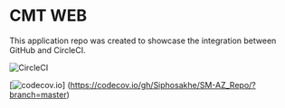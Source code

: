 # CMT WEB

This application repo was created to showcase the integration between GitHub and CircleCI.

![CircleCI](https://img.shields.io/circleci/build/github/Siphosakhe-git/SM-AZ_Repo?style=flat-square)

[![codecov.io](https://codecov.io/gh/Siphosakhe-git/SM-AZ_Repo/coverage.svg?branch=master)]
(https://codecov.io/gh/Siphosakhe/SM-AZ_Repo/?branch=master)
